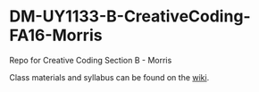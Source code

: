 # DM-UY1133-B-CreativeCoding-FA16-Morris
Repo for Creative Coding Section B - Morris

Class materials and syllabus can be found on the [wiki](https://github.com/IDMNYU/DM-UY1133-B-CreativeCoding-FA16-Morris/wiki).
